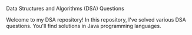 Data Structures and Algorithms (DSA) Questions

Welcome to my DSA repository!
In this repository, I've solved various DSA questions. You'll find solutions in Java programming languages.
